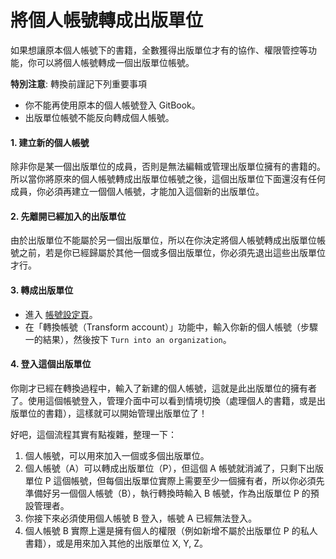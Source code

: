 # 將個人帳號轉成出版單位

如果想讓原本個人帳號下的書籍，全數獲得出版單位才有的協作、權限管控等功能，你可以將個人帳號轉成一個出版單位帳號。

**特別注意**: 轉換前謹記下列重要事項

* 你不能再使用原本的個人帳號登入 GitBook。
* 出版單位帳號不能反向轉成個人帳號。

#### 1. 建立新的個人帳號

除非你是某一個出版單位的成員，否則是無法編輯或管理出版單位擁有的書籍的。所以當你將原來的個人帳號轉成出版單位帳號之後，這個出版單位下面還沒有任何成員，你必須再建立一個個人帳號，才能加入這個新的出版單位。

#### 2. 先離開已經加入的出版單位

由於出版單位不能屬於另一個出版單位，所以在你決定將個人帳號轉成出版單位帳號之前，若是你已經歸屬於其他一個或多個出版單位，你必須先退出這些出版單位才行。

#### 3. 轉成出版單位

* 進入 [帳號設定頁](https://www.gitbook.com/settings)。
* 在「轉換帳號（Transform account）」功能中，輸入你新的個人帳號（步驟一的結果），然後按下 `Turn into an organization`。

#### 4. 登入這個出版單位

你剛才已經在轉換過程中，輸入了新建的個人帳號，這就是此出版單位的擁有者了。使用這個帳號登入，管理介面中可以看到情境切換（處理個人的書籍，或是出版單位的書籍），這樣就可以開始管理出版單位了！

好吧，這個流程其實有點複雜，整理一下：

1. 個人帳號，可以用來加入一個或多個出版單位。
2. 個人帳號（A）可以轉成出版單位（P），但這個 A 帳號就消滅了，只剩下出版單位 P 這個帳號，但每個出版單位實際上需要至少一個擁有者，所以你必須先準備好另一個個人帳號（B），執行轉換時輸入 B 帳號，作為出版單位 P 的預設管理者。
3. 你接下來必須使用個人帳號 B 登入，帳號 A 已經無法登入。
4. 個人帳號 B 實際上還是擁有個人的權限（例如新增不屬於出版單位 P 的私人書籍），或是用來加入其他的出版單位 X, Y, Z。